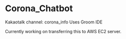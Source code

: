 # Corona_Chatbot

Kakaotalk channel: corona_info
Uses Groom IDE

Currently working on transferring this to AWS EC2 server. 
